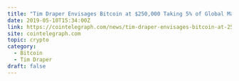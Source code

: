 ```yaml
---
title: "Tim Draper Envisages Bitcoin at $250,000 Taking 5% of Global Market Share by 2023"
date: 2019-05-10T15:34:00Z
link: https://cointelegraph.com/news/tim-draper-envisages-bitcoin-at-250-000-taking-5-of-global-market-share-by-2023?utm_medium=RSS&utm_source=hune
site: cointelegraph.com
topic: crypto
category:
  - Bitcoin
  - Tim Draper
draft: false
---
```

